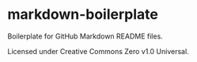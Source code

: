 # markdown-boilerplate
Boilerplate for GitHub Markdown README files.

Licensed under Creative Commons Zero v1.0 Universal.
